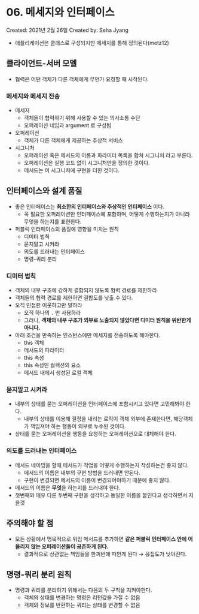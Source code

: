 # 06. 메세지와 인터페이스

Created: 2021년 2월 26일
Created by: Seha Jyang

- 애플리케이션은 클래스로 구성되지만 메세지를 통해 정의된다(metz12)

## 클라이언트-서버 모델

- 협력은 어떤 객체가 다른 객체에게 무언가 요청할 때 시작된다.

### 메세지와 메세지 전송

- 메세지
    - 객체들이 협력하기 위해 사용할 수 있는 의사소통 수단
    - 오퍼레이션 네임과 argument 로 구성됨
- 오퍼레이션
    - 객체가 다른 객체에게 제공하는 추상적 서비스
- 시그니처
    - 오퍼레이션 혹은 메서드의 이름과 파라미터 목록을 합쳐 시그니처 라고 부른다.
    - 오퍼레이션은 실행 코드 없이 시그니처만을 정의한 것이다.
    - 메서드는 이 시그니처에 구현을 더한 것이다.

## 인터페이스와 설계 품질

- 좋은 인터페이스는 **최소한의 인터페이스와 추상적인 인터페이스** 이다.
    - 꼭 필요한 오퍼레이션만 인터페이스에 포함하며, 어떻게 수행하는지가 아니라 무엇을 하는지를 표현한다.
- 퍼블릭 인터페이스의 품질에 영향을 미치는 원칙
    - 디미터 법칙
    - 묻지말고 시켜라
    - 의도를 드러내는 인터페이스
    - 명령-쿼리 분리

### 디미터 법칙

- 객체의 내부 구조에 강하게 결합되지 않도록 협력 경로를 제한하라
- 객체들의 협력 경로를 제한하면 결합도를 낮출 수 있다.
- 오직 인접한 이웃하고만 말하라
    - 오직 하나의 `.` 만 사용하라
    - 그러나, **객체의 내부 구조가 외부로 노출되지 않았다면 디미터 원칙을 위반한게 아니다.**
- 아래 조건을 만족하는 인스턴스에만 메세지를 전송하도록 해야한다.
    - this 객체
    - 메서드의 파라미터
    - this 속성
    - this 속성인 컬렉션의 요소
    - 메서드 내에서 생성된 로컬 객체

### 묻지말고 시켜라

- 내부의 상태를 묻는 오퍼레이션을 인터페이스에 포함시키고 있다면 고민해봐야 한다.
    - 내부의 상태를 이용해 결정을 내리는 로직이 객체 외부에 존재한다면, 해당객체가 책임져야 하는 행동이 외부로 누수된 것이다.
- 상태를 묻는 오퍼레이션을 행동을 요청하는 오퍼레이션으로 대체해야 한다.

### 의도를 드러내는 인터페이스

- 메서드 네이밍을 할때 메서드가 작업을 어떻게 수행하는지 작성하는건 좋지 않다.
    - 메서드의 이름은 내부의 구현 방법을 드러내면 안된다.
    - 구현이 변경되면 메서드의 이름이 변경되어야하기 때문에 좋지 않다.
- 메서드의 이름은 **무엇**을 하는지를 드러내야 한다.
- 첫번째와 매우 다른 두번째 구현을 생각하고 동일한 이름을 붙인다고 생각하면서 지을것

## 주의해야 할 점

- 모든 상황에서 맹목적으로 위임 메서드를 추가하면 **같은 퍼블릭 인터페이스 안에** **어울리지 않는 오퍼레이션들이 공존하게 된다.**
    - 결과적으로 상관없는 책임들을 한꺼번에 떠안게 된다 → 응집도가 낮아진다.

## 명령-쿼리 분리 원칙

- 명령과 쿼리를 분리하기 위해서는 다음의 두 규칙을 지켜야한다.
    - 객체의 상태를 변경하는 명령은 리턴값을 가질 수 없음
    - 객체의 정보를 반환하는 쿼리는 상태를 변경할 수 없음